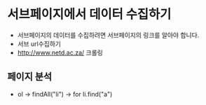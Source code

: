 # 서브페이지에서 데이터 수집하기
* 서브페이지의 데이터를 수집하려면 서브페이지의 링크를 알아야 합니다.
* 서브 url수집하기
* http://www.netd.ac.za/ 크롤링

## 페이지 분석
* ol -> findAll("li") -> for li.find("a")